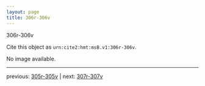 ```yaml
---
layout: page
title: 306r-306v
---
```


306r-306v

Cite this object as `urn:cite2:hmt:msB.v1:306r-306v`.

No image available. 



---

previous: [305r-305v](../305r-305v/) | next: [307r-307v](../307r-307v/)